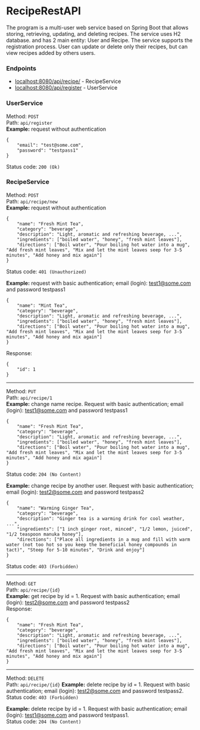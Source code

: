 # RecipeRestAPI
The program is a multi-user web service based on Spring Boot that allows storing, retrieving, updating, and deleting recipes. The service uses H2 database.
and has 2 main entity: User and Recipe. The service supports the registration process. User can update or delete only their recipes, but can view recipes added by others users.  
### Endpoints
* [localhost:8080/api/recipe/]() - RecipeService
* [localhost:8080/api/register]() - UserService

### UserService

Method: `POST`  
Path: `api/register`  
**Example:** request without authentication

    {
        "email": "test@some.com",
        "password": "testpass1"
    }

Status code: `200 (Ok)`

### RecipeService

Method: `POST`  
Path: `api/recipe/new`  
**Example:** request without authentication

    {
        "name": "Fresh Mint Tea",
        "category": "beverage",
        "description": "Light, aromatic and refreshing beverage, ...",
        "ingredients": ["boiled water", "honey", "fresh mint leaves"],
        "directions": ["Boil water", "Pour boiling hot water into a mug", "Add fresh mint leaves", "Mix and let the mint leaves seep for 3-5 minutes", "Add honey and mix again"]
    }
Status code: `401 (Unauthorized)`

**Example:** request with basic authentication; email (login): test1@some.com and password testpass1

    {
        "name": "Mint Tea",
        "category": "beverage",
        "description": "Light, aromatic and refreshing beverage, ...",
        "ingredients": ["boiled water", "honey", "fresh mint leaves"],
        "directions": ["Boil water", "Pour boiling hot water into a mug", "Add fresh mint leaves", "Mix and let the mint leaves seep for 3-5 minutes", "Add honey and mix again"]
    }
Response:
    
    {
        "id": 1
    }
***
Method: `PUT`  
Path: `api/recipe/1`  
**Example:** change name recipe. Request with basic authentication; email (login): test1@some.com and password testpass1

    {
        "name": "Fresh Mint Tea",
        "category": "beverage",
        "description": "Light, aromatic and refreshing beverage, ...",
        "ingredients": ["boiled water", "honey", "fresh mint leaves"],
        "directions": ["Boil water", "Pour boiling hot water into a mug", "Add fresh mint leaves", "Mix and let the mint leaves seep for 3-5 minutes", "Add honey and mix again"]
    }
Status code: `204 (No Content)`

**Example:** change recipe by another user. Request with basic authentication; email (login): test2@some.com and password testpass2

    {
        "name": "Warming Ginger Tea",
        "category": "beverage",
        "description": "Ginger tea is a warming drink for cool weather, ...",
        "ingredients": ["1 inch ginger root, minced", "1/2 lemon, juiced", "1/2 teaspoon manuka honey"],
        "directions": ["Place all ingredients in a mug and fill with warm water (not too hot so you keep the beneficial honey compounds in tact)", "Steep for 5-10 minutes", "Drink and enjoy"]
    }
Status code: `403 (Forbidden)`
***
Method: `GET`  
Path: `api/recipe/{id}`  
**Example:** get recipe by id = 1. Request with basic authentication; email (login): test2@some.com and password testpass2  
Response:

    {
        "name": "Fresh Mint Tea",
        "category": "beverage",
        "description": "Light, aromatic and refreshing beverage, ...",
        "ingredients": ["boiled water", "honey", "fresh mint leaves"],
        "directions": ["Boil water", "Pour boiling hot water into a mug", "Add fresh mint leaves", "Mix and let the mint leaves seep for 3-5 minutes", "Add honey and mix again"]
    }
***
Method: `DELETE`  
Path: `api/recipe/{id}`
**Example:** delete recipe by id = 1. Request with basic authentication; email (login): test2@some.com and password testpass2.  
Status code: `403 (Forbidden)`

**Example:** delete recipe by id = 1. Request with basic authentication; email (login): test1@some.com and password testpass1.  
Status code: `204 (No Content)`
